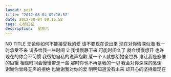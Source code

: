 ```yaml
---
layout: post
title: "2012-08-04-09:16:52"
date: 2012-08-04 09:16:52
tags: 心情日记
description:  星期六
---
```

NO TITLE 
	无论你如何不能接受我的爱
请不要现在说出来
现在对你情深似海
我一时承受不来
请多给我一些时间
让我慢慢静下来
可能时间久了
就会慢慢想开
也许现在的你会不习惯
我很想自私的说声抱歉
爱一个人就想给她全世界
谁让我是悲催的巨蟹
相信时间会慢慢带走一些
那时你也不再是我的一切
我会对你深深的感谢
谢谢你曾经无声的拒绝
也谢谢我对你的爱
明明知道没有未来
却开心的坚持着现在
